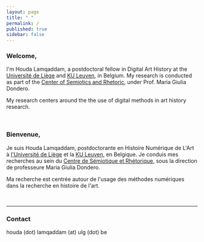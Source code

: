 ```yaml
---
layout: page
title: " "
permalink: /
published: true
sidebar: false
---
```



### Welcome,

I'm Houda Lamqaddam, a postdoctoral fellow in Digital Art History at the [Université de Liège](https://www.uliege.be/) and [KU Leuven](https://www.kuleuven.be/), in Belgium. My research is conducted as part of the [Center of Semiotics and Rhetoric](https://ceserh.hypotheses.org/), under Prof. Maria Giulia Dondero.

My research centers around the the use of digital methods in art history research. 

&nbsp;
&nbsp;

### Bienvenue,

Je suis Houda Lamqaddam, postdoctorante en Histoire Numérique de L'Art à  [l'Université de Liège](https://www.uliege.be/) et la [KU Leuven](https://www.kuleuven.be/), en Belgique. Je conduis mes recherches au sein du [Centre de Sémiotique et Rhétorique](https://ceserh.hypotheses.org/), sous la direction de professeure Maria Giulia Dondero.

Ma recherche est centrée autour de l'usage des méthodes numériques dans la recherche en histoire de l'art.

&nbsp;
&nbsp;


---

### Contact
houda (dot) lamqaddam (at) ulg (dot) be


